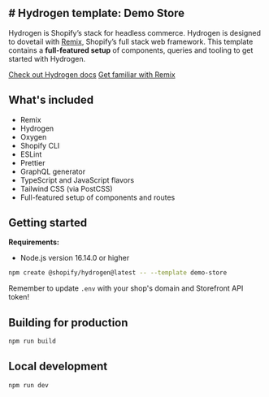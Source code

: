 ## # Hydrogen template: Demo Store

Hydrogen is Shopify’s stack for headless commerce. Hydrogen is designed to dovetail with [Remix](https://remix.run/), Shopify’s full stack web framework. This template contains a **full-featured setup** of components, queries and tooling to get started with Hydrogen.

[Check out Hydrogen docs](https://shopify.dev/custom-storefronts/hydrogen)
[Get familiar with Remix](https://remix.run/docs/en/v1)

## What's included

- Remix
- Hydrogen
- Oxygen
- Shopify CLI
- ESLint
- Prettier
- GraphQL generator
- TypeScript and JavaScript flavors
- Tailwind CSS (via PostCSS)
- Full-featured setup of components and routes

## Getting started

**Requirements:**

- Node.js version 16.14.0 or higher

```bash
npm create @shopify/hydrogen@latest -- --template demo-store
```

Remember to update `.env` with your shop's domain and Storefront API token!

## Building for production

```bash
npm run build
```

## Local development

```bash
npm run dev
```
